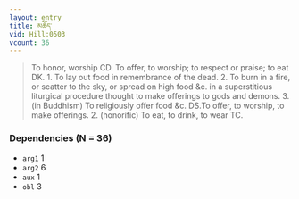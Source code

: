 ```yaml
---
layout: entry
title: མཆོད་
vid: Hill:0503
vcount: 36
---
```

> To honor, worship CD\. To offer, to worship; to respect or praise; to eat DK\. 1\. To lay out food in remembrance of the dead\. 2\. To burn in a fire, or scatter to the sky, or spread on high food &c\. in a superstitious liturgical procedure thought to make offerings to gods and demons\. 3\. (in Buddhism) To religiously offer food &c\. DS\.To offer, to worship, to make offerings\. 2\. (honorific) To eat, to drink, to wear TC\.


### Dependencies (N = 36)
* `arg1` 1
* `arg2` 6
* `aux` 1
* `obl` 3
